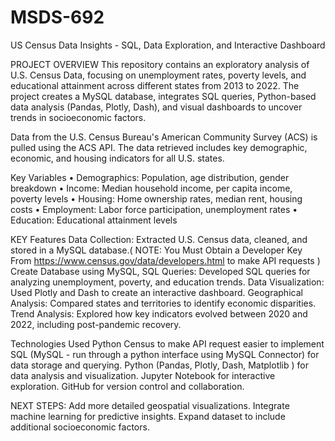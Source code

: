 # MSDS-692
US Census Data Insights - SQL, Data Exploration, and Interactive Dashboard
 
PROJECT OVERVIEW This repository contains an exploratory analysis of U.S. Census Data, focusing on unemployment rates, poverty levels, and educational attainment across different states from 2013 to 2022. The project creates a MySQL database, integrates SQL queries, Python-based data analysis (Pandas, Plotly, Dash), and visual dashboards to uncover trends in socioeconomic factors.

Data from the U.S. Census Bureau's American Community Survey (ACS) is pulled using the ACS API. The data retrieved includes key demographic, economic, and housing indicators for all U.S. states.

Key Variables
•	Demographics: Population, age distribution, gender breakdown
•	Income: Median household income, per capita income, poverty levels
•	Housing: Home ownership rates, median rent, housing costs
•	Employment: Labor force participation, unemployment rates
•	Education: Educational attainment levels

KEY Features
Data Collection: Extracted U.S. Census data, cleaned, and stored in a MySQL database.( NOTE: You Must Obtain a Developer Key From https://www.census.gov/data/developers.html to make API requests )
Create Database using MySQL, SQL Queries: Developed SQL queries for analyzing unemployment, poverty, and education trends.
Data Visualization: Used Plotly and Dash to create an interactive dashboard.
Geographical Analysis: Compared states and territories to identify economic disparities.
Trend Analysis: Explored how key indicators evolved between 2020 and 2022, including post-pandemic recovery.

Technologies Used
Python Census to make API request easier to implement
SQL (MySQL - run through a python interface using MySQL Connector) for data storage and querying.
Python (Pandas, Plotly, Dash, Matplotlib ) for data analysis and visualization.
Jupyter Notebook for interactive exploration.
GitHub for version control and collaboration.

NEXT STEPS:
Add more detailed geospatial visualizations.
Integrate machine learning for predictive insights.
Expand dataset to include additional socioeconomic factors.


